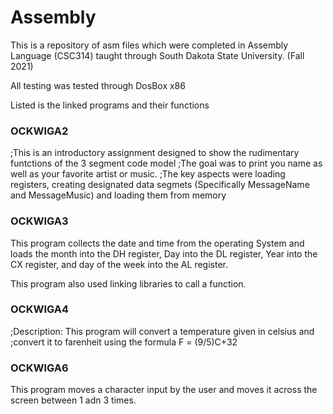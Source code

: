 # Assembly
This is a repository of asm files which were completed in Assembly Language (CSC314) taught through South Dakota State University. (Fall 2021)

All testing was tested through DosBox x86

Listed is the linked programs and their functions
### OCKWIGA2
;This is an introductory assignment designed to show the rudimentary funtctions of the 3 segment code model
;The goal was to print you name as well as your favorite artist or music.
;The key aspects were loading registers, creating designated data segmets (Specifically MessageName and MessageMusic) and loading them from memory

### OCKWIGA3
This program collects the date and time from the operating System and loads the month into the DH register, Day into the DL register, Year into the CX register, and day of the week into the AL register.

This program also used linking libraries to call a function.

### OCKWIGA4
;Description: This program will convert a temperature given in celsius and 
;convert it to farenheit using the formula F = (9/5)C+32

### OCKWIGA6
This program moves a character input by the user and moves it across the screen between 1 adn 3 times.



